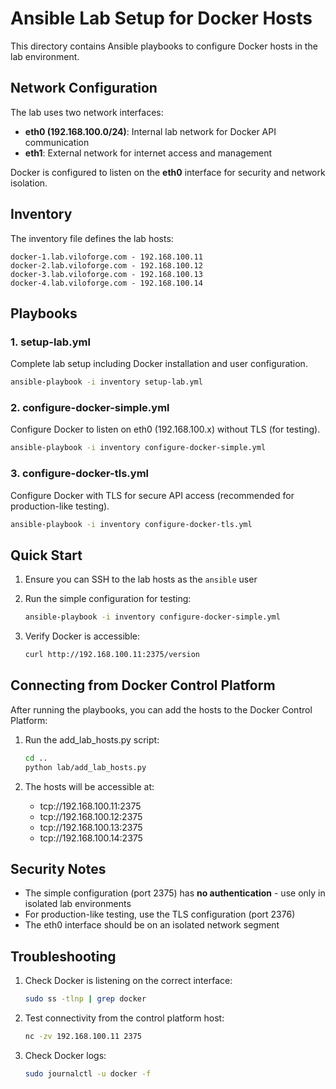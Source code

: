 # Ansible Lab Setup for Docker Hosts

This directory contains Ansible playbooks to configure Docker hosts in the lab environment.

## Network Configuration

The lab uses two network interfaces:
- **eth0 (192.168.100.0/24)**: Internal lab network for Docker API communication
- **eth1**: External network for internet access and management

Docker is configured to listen on the **eth0** interface for security and network isolation.

## Inventory

The inventory file defines the lab hosts:
```
docker-1.lab.viloforge.com - 192.168.100.11
docker-2.lab.viloforge.com - 192.168.100.12
docker-3.lab.viloforge.com - 192.168.100.13
docker-4.lab.viloforge.com - 192.168.100.14
```

## Playbooks

### 1. setup-lab.yml
Complete lab setup including Docker installation and user configuration.
```bash
ansible-playbook -i inventory setup-lab.yml
```

### 2. configure-docker-simple.yml
Configure Docker to listen on eth0 (192.168.100.x) without TLS (for testing).
```bash
ansible-playbook -i inventory configure-docker-simple.yml
```

### 3. configure-docker-tls.yml
Configure Docker with TLS for secure API access (recommended for production-like testing).
```bash
ansible-playbook -i inventory configure-docker-tls.yml
```

## Quick Start

1. Ensure you can SSH to the lab hosts as the `ansible` user
2. Run the simple configuration for testing:
   ```bash
   ansible-playbook -i inventory configure-docker-simple.yml
   ```

3. Verify Docker is accessible:
   ```bash
   curl http://192.168.100.11:2375/version
   ```

## Connecting from Docker Control Platform

After running the playbooks, you can add the hosts to the Docker Control Platform:

1. Run the add_lab_hosts.py script:
   ```bash
   cd ..
   python lab/add_lab_hosts.py
   ```

2. The hosts will be accessible at:
   - tcp://192.168.100.11:2375
   - tcp://192.168.100.12:2375
   - tcp://192.168.100.13:2375
   - tcp://192.168.100.14:2375

## Security Notes

- The simple configuration (port 2375) has **no authentication** - use only in isolated lab environments
- For production-like testing, use the TLS configuration (port 2376)
- The eth0 interface should be on an isolated network segment

## Troubleshooting

1. Check Docker is listening on the correct interface:
   ```bash
   sudo ss -tlnp | grep docker
   ```

2. Test connectivity from the control platform host:
   ```bash
   nc -zv 192.168.100.11 2375
   ```

3. Check Docker logs:
   ```bash
   sudo journalctl -u docker -f
   ```